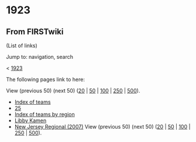 # 1923

## From FIRSTwiki

(List of links)

Jump to: navigation, search

< [1923](/index.php?title=1923&redirect=no "1923")

The following pages link to here:

View (previous 50) (next 50) ([20](/index.php?title=Special:Whatlinkshere/1923&limit=20&from=0 "Special:Whatlinkshere/1923") | [50](/index.php?title=Special:Whatlinkshere/1923&limit=50&from=0 "Special:Whatlinkshere/1923") | [100](/index.php?title=Special:Whatlinkshere/1923&limit=100&from=0 "Special:Whatlinkshere/1923") | [250](/index.php?title=Special:Whatlinkshere/1923&limit=250&from=0 "Special:Whatlinkshere/1923") | [500](/index.php?title=Special:Whatlinkshere/1923&limit=500&from=0 "Special:Whatlinkshere/1923")).

- [Index of teams](Index_of_teams "Index of teams")
- [25](25 "25")
- [Index of teams by region](Index_of_teams_by_region "Index of teams by region")
- [Libby Kamen](Libby_Kamen "Libby Kamen")
- [New Jersey Regional (2007)](New_Jersey_Regional_%282007%29 "New Jersey Regional \(2007\)") View (previous 50) (next 50) ([20](/index.php?title=Special:Whatlinkshere/1923&limit=20&from=0 "Special:Whatlinkshere/1923") | [50](/index.php?title=Special:Whatlinkshere/1923&limit=50&from=0 "Special:Whatlinkshere/1923") | [100](/index.php?title=Special:Whatlinkshere/1923&limit=100&from=0 "Special:Whatlinkshere/1923") | [250](/index.php?title=Special:Whatlinkshere/1923&limit=250&from=0 "Special:Whatlinkshere/1923") | [500](/index.php?title=Special:Whatlinkshere/1923&limit=500&from=0 "Special:Whatlinkshere/1923")).
